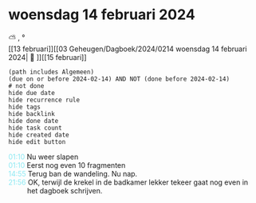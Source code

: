 # woensdag 14 februari 2024

⛅ , °<br>[[13 februari]][[03 Geheugen/Dagboek/2024/0214 woensdag 14 februari 2024| 📓 ]][[15 februari]]
```tasks
(path includes Algemeen)
(due on or before 2024-02-14) AND NOT (done before 2024-02-14)
# not done
hide due date
hide recurrence rule
hide tags
hide backlink
hide done date
hide task count
hide created date
hide edit button
```

<p style="padding-left: 2.7em; text-indent: -2.7em; margin: 0;"><font color=#8be9f3>01:10  </font>  Nu weer slapen </p>   
<p style="padding-left: 2.7em; text-indent: -2.7em; margin: 0;"><font color=#8be9f3>01:10  </font>  Eerst nog even 10 fragmenten  </p>   
<p style="padding-left: 2.7em; text-indent: -2.7em; margin: 0;"><font color=#8be9f3>14:55  </font>  Terug ban de wandeling. Nu nap. </p>   
<p style="padding-left: 2.7em; text-indent: -2.7em; margin: 0;"><font color=#8be9f3>21:56  </font>  OK, terwijl de krekel in de badkamer lekker tekeer gaat nog even in het dagboek schrijven. </p>   